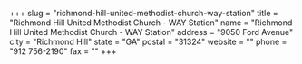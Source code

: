 +++
slug = "richmond-hill-united-methodist-church-way-station"
title = "Richmond Hill United Methodist Church - WAY Station"
name = "Richmond Hill United Methodist Church - WAY Station"
address = "9050 Ford Avenue"
city = "Richmond Hill"
state = "GA"
postal = "31324"
website = ""
phone = "912 756-2190"
fax = ""
+++
